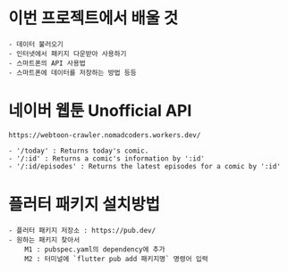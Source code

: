 # 이번 프로젝트에서 배울 것

```
- 데이터 불러오기
- 인터넷에서 패키지 다운받아 사용하기
- 스마트폰의 API 사용법
- 스마트폰에 데이터를 저장하는 방법 등등
```

# 네이버 웹툰 Unofficial API

```
https://webtoon-crawler.nomadcoders.workers.dev/

- '/today' : Returns today's comic.
- '/:id' : Returns a comic's information by ':id'
- '/:id/episodes' : Returns the latest episodes for a comic by ':id'
```

# 플러터 패키지 설치방법

```
- 플러터 패키지 저장소 : https://pub.dev/
- 원하는 패키지 찾아서
    M1 : pubspec.yaml의 dependency에 추가
    M2 : 터미널에 `flutter pub add 패키지명` 명령어 입력
```
